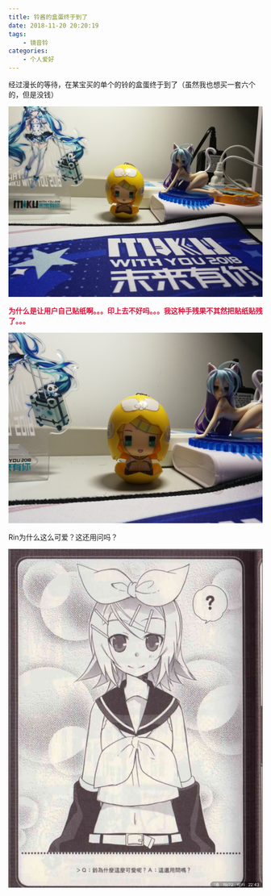 ```yaml
---
title: 铃酱的盒蛋终于到了
date: 2018-11-20 20:20:19
tags: 
	- 镜音铃
categories:
	- 个人爱好
---
```

经过漫长的等待，在某宝买的单个的铃的盒蛋终于到了（虽然我也想买一套六个的，但是没钱）

![](/images/egg1.jpg)

<font color=#DC143C>**为什么是让用户自己贴纸啊。。。印上去不好吗。。。我这种手残果不其然把贴纸贴残了。。。**</font>

![](/images/egg2.jpg)

Rin为什么这么可爱？这还用问吗？

![](/images/kawaiiRin.png)
